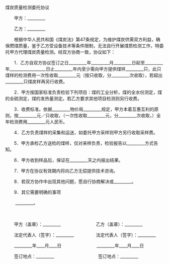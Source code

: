 



煤炭质量检测委托协议



 

　　甲方：_________　　

　　乙方：_________　　

　　根据中华人民共和国《煤炭法》第47条规定，为维护煤炭供需双方利益，确保燃煤质量，鉴于乙方受设备技术等条件限制，无法自行开展煤质检测工作，特委托甲方代理煤炭质量检测。经双方协商一致，协议如下：　　

　　1．乙方自双方协议签订之日_________年_________月_________日起至_________年__________________日止_________年内至少需向甲方提供煤样_________只，此只煤样的检测费用一次性收取_________元（按只收取，分_________次收取），若超出_________只煤炭样再另行收费。　

　　2．甲方按国家标准负责检验下列项目：煤的工业分析，煤的全水份测定，煤的全硫测定，煤的发热量测定。若乙方要求其他项目检测则另行收费。　　

　　3．收费标准。依据_________物价局_________规定，甲方本着互惠互利的原则，按_________元／只收取，（一次性收取_________元，分_________次收取，）全年检测费用_________元人民币。　　

　　4．乙方负责煤样的采集和运送，如委托甲方采样则甲方另行收取采样费。　　

　　5．甲方承检乙方送检的煤样，仅对来样负责，检验报告以_________方式告知。　　

　　6．甲方收到样品后，保证在_________天之内报出结果。　　

　　7．甲方在协议有效期内将向乙方无偿提供技术咨询。　　

　　8．若双方协作中出现其他问题，愿自行协商解决或_________。　　

　　9．其它需要明确的事项

　　 _________。

　　

　　甲方（盖章）：_________　　　　　　　　乙方（盖章）：_________　　

　　法定代表人（签字）：_________　　　　　法定代表人（签字）：_________　　

　　_________年____月____日　　　　　　　　_________年____月____日　　

　　签订地点：_________　　　　　　　　　　签订地点：_________